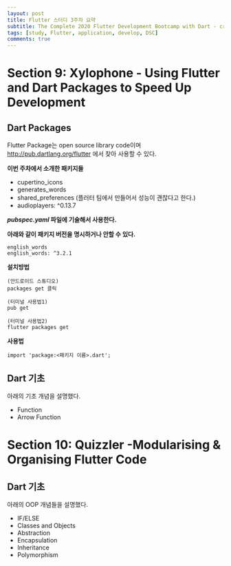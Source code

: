 ```yaml
---
layout: post
title: Flutter 스터디 3주차 요약
subtitle: The Complete 2020 Flutter Development Bootcamp with Dart - created by Angela Yu
tags: [study, Flutter, application, develop, DSC]
comments: true
---
```


# Section 9: Xylophone - Using Flutter and Dart Packages to Speed Up Development

## Dart Packages

Flutter Package는 open source library code이며
http://pub.dartlang.org/flutter
에서 찾아 사용할 수 있다.

**이번 주차에서 소개한 패키지들**

- cupertino_icons
- generates_words
- shared_preferences 
  (플러터 팀에서 만들어서 성능이 괜찮다고 한다.)
- audioplayers: ^0.13.7

***pubspec.yaml* 파일에 기술해서 사용한다.**



**아래와 같이 패키지 버전을 명시하거나 안할 수 있다.**

```
english_words
english_words: ^3.2.1
```

**설치방법**

```
(안드로이드 스튜디오)
packages get 클릭

(터미널 사용법1)
pub get

(터미널 사용법2)
flutter packages get
```

**사용법**

```
import 'package:<패키지 이름>.dart';
```

## Dart 기초

아래의 기초 개념을 설명했다.

- Function
- Arrow Function



# Section 10:  Quizzler -Modularising & Organising Flutter Code



## Dart 기초

아래의 OOP 개념들을 설명했다.

- IF/ELSE
- Classes and Objects
- Abstraction
- Encapsulation
- Inheritance
- Polymorphism
